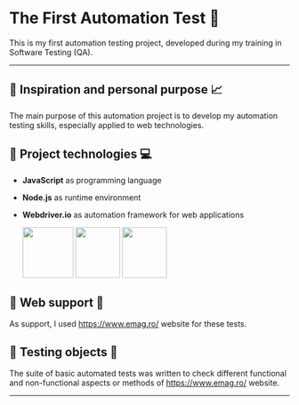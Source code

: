 # The First Automation Test :memo:
This is my first automation testing project, developed during my training in Software Testing (QA).



------



## :pushpin: Inspiration and personal purpose :chart_with_upwards_trend:
The main purpose of this automation project is to develop my automation testing skills, especially applied to web technologies.






## :pushpin: Project technologies :computer:
+ **JavaScript** as programming language
+ **Node.js** as runtime environment
+ **Webdriver.io** as automation framework for web applications

    <img src="https://user-images.githubusercontent.com/115346533/207126821-44c69b50-e31e-47cf-807d-360653372d09.png" width="91" height="91">               <img src="https://user-images.githubusercontent.com/115346533/207125973-3188c005-11c9-4c49-ab8c-b71e5c58a5c4.png" width="80" height="91">   <img src="https://user-images.githubusercontent.com/115346533/207128580-5f3dd3bc-44f7-49dc-8cdb-a4991368536a.png" width="80" height="91">







## :pushpin: Web support :link:
As support, I used https://www.emag.ro/ website for these tests.






## :pushpin: Testing objects :microscope:
The suite of basic automated tests was written to check different functional and non-functional aspects or methods of https://www.emag.ro/ website.



------






